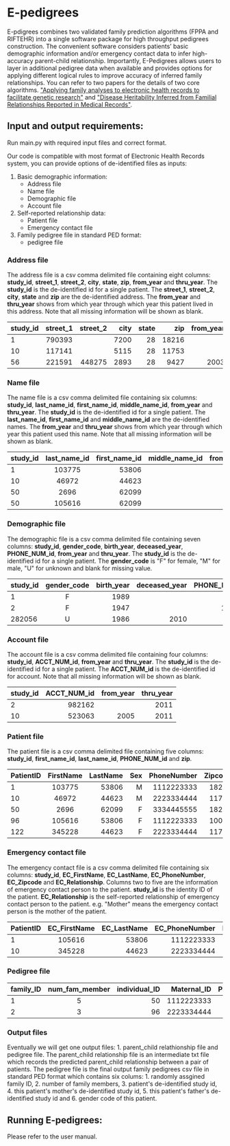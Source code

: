 
# E-pedigrees

E-pdigrees combines two validated family prediction algorithms (FPPA and RIFTEHR) into a single software package for high throughput pedigrees construction. The convenient software considers patients’ basic demographic information and/or emergency contact data to infer high-accuracy parent-child relationship. Importantly, E-Pedigrees allows users to layer in additional pedigree data when available and provides options for applying different logical rules to improve accuracy of inferred family relationships. You can refer to two papers for the details of two core algorithms. ["Applying family analyses to electronic health
records to facilitate genetic research"](https://academic.oup.com/bioinformatics/article/34/4/635/4158031) and ["Disease Heritability Inferred from Familial Relationships Reported in Medical Records"](https://www.cell.com/cell/pdf/S0092-8674(18)30525-7.pdf).



## Input and output requirements:

Run main.py with required input files and correct format.

Our code is compatible with most format of Electronic Health Records system, you can provide options of de-identified files as inputs:
1. Basic demographic information:
   - Address file
   - Name file
   - Demographic file
   - Account file
2. Self-reported relationship data:
   - Patient file
   - Emergency contact file
3. Family pedigree file in standard PED format:
   - pedigree file
  

### Address file

The address file is a csv comma delimited file containing eight columns: **study_id**, **street_1**, **street_2**, **city**, **state**, **zip**, **from_year** and **thru_year**. The **study_id** is the de-identified id for a single patient. The **street_1**, **street_2**, **city**, **state** and **zip** are the de-identified address. The **from_year** and **thru_year** shows from which year through which year this patient lived in this address. Note that all missing information will be shown as blank.


| study_id      | street_1      | street_2  | city   | state   | zip   | from_year   | thru_year   |
| ------------- |:-------------:| ---------:| ------:|--------:|------:|------------:|------------:|
| 1             | 790393        |           | 7200   | 28      | 18216 |             |             |
| 10            | 117141        |           | 5115   | 28      | 11753 |             | 2005        |
| 56            | 221591        | 448275    | 2893   | 28      | 9427  | 2003        | 2011        |


### Name file

The name file is a csv comma delimited file containing six columns: **study_id**, **last_name_id**, **first_name_id**, **middle_name_id**, **from_year** and **thru_year**. The **study_id** is the de-identified id for a single patient. The **last_name_id**, **first_name_id** and **middle_name_id** are the de-identified names. The **from_year** and **thru_year** shows from which year through which year this patient used this name. Note that all missing information will be shown as blank.


| study_id | last_name_id   | first_name_id  | middle_name_id   | from_year   | thru_year   |
| ---------|:--------------:| --------------:| ----------------:|------------:|------------:|
| 1        | 103775         | 53806          |                  |             |             |
| 10       | 46972          | 44623          |                  | 2005        | 2011        |
| 50       | 2696           | 62099          |                  | 1997        | 2007        |
| 50       | 105616         | 62099          |                  |             | 1997        |


### Demographic file

The demographic file is a csv comma delimited file containing seven columns: **study_id**, **gender_code**, **birth_year**, **deceased_year**, **PHONE_NUM_id**, **from_year** and **thru_year**. The **study_id** is the de-identified id for a single patient. The **gender_code** is "F" for female, "M" for male, "U" for unknown and blank for missing value.

| study_id | gender_code   | birth_year  | deceased_year   | PHONE_NUM_id   | from_year   | thru_year   |
| -------- |:-------------:| -----------:| ---------------:|---------------:|------------:|------------:|
| 1        | F             | 1989        |                 |                |             |             |
| 2        | F             | 1947        |                 | 134271         |             | 2011        |
| 282056   | U             | 1986        | 2010            |                |             |             |


### Account file
 
The account file is a csv comma delimited file containing four columns: **study_id**, **ACCT_NUM_id**, **from_year** and **thru_year**. The **study_id** is the de-identified id for a single patient. The **ACCT_NUM_id** is the de-identified id for account. Note that all missing information will be shown as blank.

| study_id | ACCT_NUM_id   | from_year   | thru_year   |
| -------- |--------------:|------------:|------------:|
| 2        | 982162        |             | 2011        |
| 10       | 523063        | 2005        | 2011        |


### Patient file

The patient file is a csv comma delimited file containing five columns: **study_id**, **first_name_id**, **last_name_id**, **PHONE_NUM_id** and **zip**.

| PatientID|  FirstName     |    LastName    |       Sex        |  PhoneNumber    |   Zipcode   |  birth_year | deceased_year |
| ---------|:--------------:| --------------:|-----------------:|----------------:|------------:|------------:|--------------:|
| 1        | 103775         | 53806          |         M        |   1112223333    |    18216    |     1970    |               |  
| 10       | 46972          | 44623          |         M        |   2223334444    |    11753    |     1972    |               |  
| 50       | 2696           | 62099          |         F        |   3334445555    |    18216    |     1980    |               |
| 96       | 105616         | 53806          |         F        |   1112223333    |    10032    |     1956    |               |
| 122      | 345228         | 44623          |         F        |   2223334444    |    11753    |     1990    |               |


### Emergency contact file

The emergency contact file is a csv comma delimited file containing six columns: **study_id**, **EC_FirstName**, **EC_LastName**, **EC_PhoneNumber**, **EC_Zipcode** and **EC_Relationship**. Columns two to five are the information of emergency contact person to the patient. **study_id** is the identity ID of the patient. **EC_Relationship** is the self-reported relationship of emergency contact person to the patient. e.g. "Mother" means the emergency contact person is the mother of the patient.

| PatientID| EC_FirstName   | EC_LastName    | EC_PhoneNumber   | EC_Zipcode  | EC_Relationship  |
| ---------|:--------------:| --------------:| ----------------:|------------:|-----------------:|
| 1        | 105616         | 53806          |     1112223333   |    18216    |      Mother      |
| 10       | 345228         | 44623          |     2223334444   |    11753    |      Father      |


### Pedigree file

| family_ID | num_fam_member | individual_ID  |   Maternal_ID    | Paternal_ID |    Gender   |
| --------- |:--------------:| --------------:| ----------------:|------------:|------------:|
| 1         |        5       |      50        |     1112223333   |    18216    |      M      |
| 2         |        3       |      96        |     2223334444   |    11753    |      F      |


### Output files

Eventually we will get one output files: 1. parent_child relathionship file and pedigree file.
The parent_child relationship file is an intermediate txt file which records the predicted parent_child relationship between a pair of patients. The pedigree file is the final output family pedigrees csv file in standard PED format which contains six colums: 1. randomly assgined family ID, 2. number of family members, 3. patient's de-identified study id, 4. this patient's mother's de-identified study id, 5. this patient's father's de-identified study id and 6. gender code of this patient.


## Running E-pedigrees:
Please refer to the user manual.
